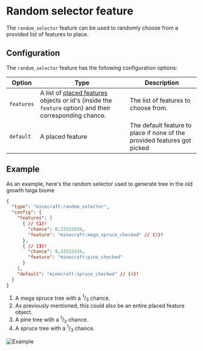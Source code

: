 # Random selector feature

The `random_selector` feature can be used to randomly choose from a provided list of features to place.

## Configuration

The `random_selector` feature has the following configuration options:

| Option     | Type                                                                                                                            | Description                                                              |
|------------|---------------------------------------------------------------------------------------------------------------------------------|--------------------------------------------------------------------------|
| `features` | A list of [placed features](../placed-feature.md) objects or id's (inside the `feature` option) and their corresponding chance. | The list of features to choose from.                                     |
| `default`  | A placed feature                                                                                                                | The default feature to place if none of the provided features got picked |

## Example

As an example, here's the random selector used to generate tree in the old growth taiga biome

```json title="configured_feature/trees_old_growth_spruce_taiga.json"
{
  "type": "minecraft:random_selector",
  "config": {
    "features": [
      { // (1)!
        "chance": 0.33333334,
        "feature": "minecraft:mega_spruce_checked" // (2)!
      },
      { // (3)!
        "chance": 0.33333334,
        "feature": "minecraft:pine_checked"
      }
    ],
    "default": "minecraft:spruce_checked" // (4)!
  }
}
```

1. A mega spruce tree with a $^1/_{3}$ chance.
2. As previously mentioned, this could also be an entire placed feature object. 
3. A pine tree with a $^1/_{3}$ chance.
4. A spruce tree with a $^1/_{3}$ chance.

![Example](https://i.imgur.com/JJZoK77.jpeg)